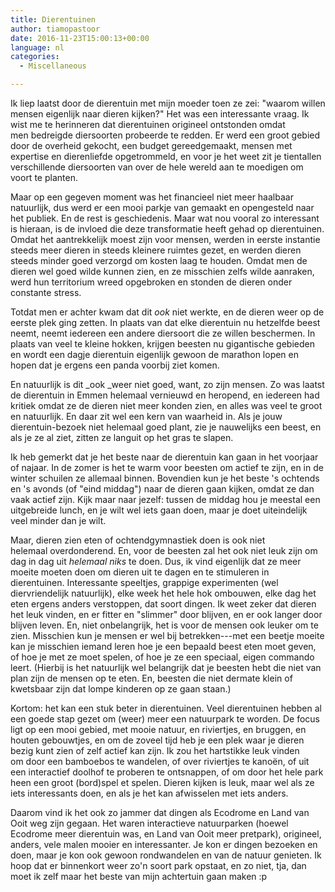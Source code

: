 ```yaml
---
title: Dierentuinen
author: tiamopastoor
date: 2016-11-23T15:00:13+00:00
language: nl
categories:
  - Miscellaneous

---
```

Ik liep laatst door de dierentuin met mijn moeder toen ze zei: "waarom willen mensen eigenlijk naar dieren kijken?" Het was een interessante vraag. Ik wist me te herinneren dat dierentuinen origineel ontstonden omdat men bedreigde diersoorten probeerde te redden. Er werd een groot gebied door de overheid gekocht, een budget gereedgemaakt, mensen met expertise en dierenliefde opgetrommeld, en voor je het weet zit je tientallen verschillende diersoorten van over de hele wereld aan te moedigen om voort te planten.<!--more-->

Maar op een gegeven moment was het financieel niet meer haalbaar natuurlijk, dus werd er een mooi parkje van gemaakt en opengesteld naar het publiek. En de rest is geschiedenis. Maar wat nou vooral zo interessant is hieraan, is de invloed die deze transformatie heeft gehad op dierentuinen. Omdat het aantrekkelijk moest zijn voor mensen, werden in eerste instantie steeds meer dieren in steeds kleinere ruimtes gezet, en werden dieren steeds minder goed verzorgd om kosten laag te houden. Omdat men de dieren wel goed wilde kunnen zien, en ze misschien zelfs wilde aanraken, werd hun territorium wreed opgebroken en stonden de dieren onder constante stress.

Totdat men er achter kwam dat dit _ook_ niet werkte, en de dieren weer op de eerste plek ging zetten. In plaats van dat elke dierentuin nu hetzelfde beest neemt, neemt iedereen een andere diersoort die ze willen beschermen. In plaats van veel te kleine hokken, krijgen beesten nu gigantische gebieden en wordt een dagje dierentuin eigenlijk gewoon de marathon lopen en hopen dat je ergens een panda voorbij ziet komen.

En natuurlijk is dit _ook _weer niet goed, want, zo zijn mensen. Zo was laatst de dierentuin in Emmen helemaal vernieuwd en heropend, en iedereen had kritiek omdat ze de dieren niet meer konden zien, en alles was veel te groot en natuurlijk. En daar zit wel een kern van waarheid in. Als je jouw dierentuin-bezoek niet helemaal goed plant, zie je nauwelijks een beest, en als je ze al ziet, zitten ze languit op het gras te slapen.

Ik heb gemerkt dat je het beste naar de dierentuin kan gaan in het voorjaar of najaar. In de zomer is het te warm voor beesten om actief te zijn, en in de winter schuilen ze allemaal binnen. Bovendien kun je het beste 's ochtends en 's avonds (of "eind middag") naar de dieren gaan kijken, omdat ze dan vaak actief zijn. Kijk maar naar jezelf: tussen de middag hou je meestal een uitgebreide lunch, en je wilt wel iets gaan doen, maar je doet uiteindelijk veel minder dan je wilt.

Maar, dieren zien eten of ochtendgymnastiek doen is ook niet helemaal overdonderend. En, voor de beesten zal het ook niet leuk zijn om dag in dag uit _helemaal niks_ te doen. Dus, ik vind eigenlijk dat ze meer moeite moeten doen om dieren uit te dagen en te stimuleren in dierentuinen. Interessante speeltjes, grappige experimenten (wel diervriendelijk natuurlijk), elke week het hele hok ombouwen, elke dag het eten ergens anders verstoppen, dat soort dingen. Ik weet zeker dat dieren het leuk vinden, en er fitter en "slimmer" door blijven, en er ook langer door blijven leven. En, niet onbelangrijk, het is voor de mensen ook leuker om te zien. Misschien kun je mensen er wel bij betrekken---met een beetje moeite kan je misschien iemand leren hoe je een bepaald beest eten moet geven, of hoe je met ze moet spelen, of hoe je ze een speciaal, eigen commando leert. (Hierbij is het natuurlijk wel belangrijk dat je beesten hebt die niet van plan zijn de mensen op te eten. En, beesten die niet dermate klein of kwetsbaar zijn dat lompe kinderen op ze gaan staan.)

Kortom: het kan een stuk beter in dierentuinen. Veel dierentuinen hebben al een goede stap gezet om (weer) meer een natuurpark te worden. De focus ligt op een mooi gebied, met mooie natuur, en riviertjes, en bruggen, en houten gebouwtjes, en om de zoveel tijd heb je een plek waar je dieren bezig kunt zien of zelf actief kan zijn. Ik zou het hartstikke leuk vinden om door een bamboebos te wandelen, of over riviertjes te kanoën, of uit een interactief doolhof te proberen te ontsnappen, of om door het hele park heen een groot (bord)spel et spelen. Dieren kijken is leuk, maar wel als ze iets interessants doen, en als je het kan afwisselen met iets anders.

Daarom vind ik het ook zo jammer dat dingen als Ecodrome en Land van Ooit weg zijn gegaan. Het waren interactieve natuurparken (hoewel Ecodrome meer dierentuin was, en Land van Ooit meer pretpark), origineel, anders, vele malen mooier en interessanter. Je kon er dingen bezoeken en doen, maar je kon ook gewoon rondwandelen en van de natuur genieten. Ik hoop dat er binnenkort weer zo'n soort park opstaat, en zo niet, tja, dan moet ik zelf maar het beste van mijn achtertuin gaan maken :p

 
